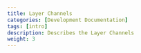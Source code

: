 ```yaml
---
title: Layer Channels
categories: [Development Documentation]
tags: [intro]
description: Describes the Layer Channels
weight: 3
---
```

